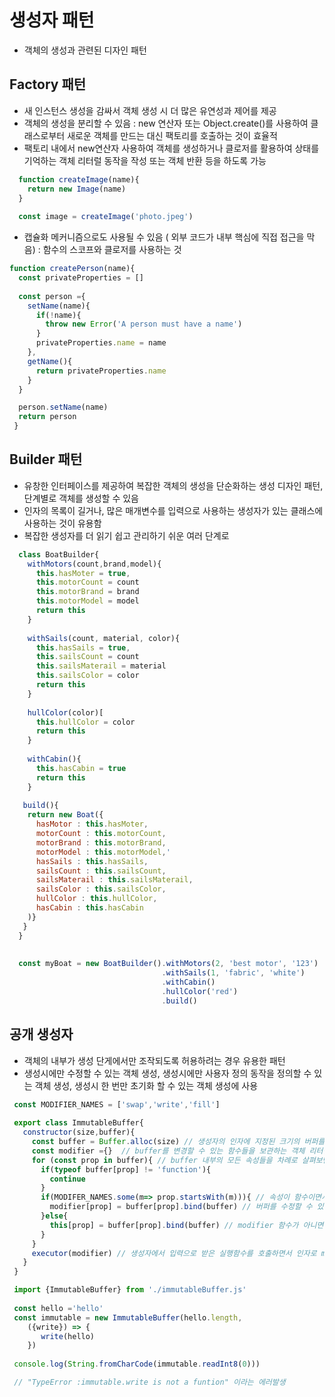 
# 생성자 패턴
- 객체의 생성과 관련된 디자인 패턴 


## Factory 패턴
- 새 인스턴스 생성을 감싸서 객체 생성 시 더 많은 유연성과 제어를 제공
- 객체의 생성을 분리할 수 있음 : new 연산자 또는 Object.create()를 사용하여 클래스로부터 새로운 객체를 만드는 대신 팩토리를 호출하는 것이 효율적
- 팩토리 내에서 new연산자 사용하여 객체를 생성하거나 클로저를 활용하여 상태를 기억하는 객체 리터럴 동작을 작성 또는 객체 반환 등을 하도록 가능

```javascript
  function createImage(name){
    return new Image(name)  
  }
  
  const image = createImage('photo.jpeg')
```

- 캡슐화 메커니즘으로도 사용될 수 있음 ( 외부 코드가 내부 핵심에 직접 접근을 막음) : 함수의 스코프와 클로저를 사용하는 것

```javascript
function createPerson(name){
  const privateProperties = []
  
  const person ={
    setName(name){
      if(!name){
        throw new Error('A person must have a name')
      }
      privateProperties.name = name
    },
    getName(){
      return privateProperties.name
    } 
  }

  person.setName(name)
  return person
 }
```


## Builder 패턴
- 유창한 인터페이스를 제공하여 복잡한 객체의 생성을 단순화하는 생성 디자인 패턴, 단계별로 객체를 생성할 수 있음
- 인자의 목록이 길거나, 많은 매개변수를 입력으로 사용하는 생성자가 있는 클래스에 사용하는 것이 유용함
- 복잡한 생성자를 더 읽기 쉽고 관리하기 쉬운 여러 단계로 

```javascript
  class BoatBuilder{
    withMotors(count,brand,model){
      this.hasMoter = true,
      this.motorCount = count
      this.motorBrand = brand
      this.motorModel = model
      return this    
    }
    
    withSails(count, material, color){
      this.hasSails = true,
      this.sailsCount = count
      this.sailsMaterail = material
      this.sailsColor = color
      return this
    }
    
    hullColor(color)[
      this.hullColor = color
      return this    
    }
    
    withCabin(){
      this.hasCabin = true
      return this
    }
  
   build(){
    return new Boat({
      hasMotor : this.hasMoter,
      motorCount : this.motorCount, 
      motorBrand : this.motorBrand,
      motorModel : this.motorModel,'
      hasSails : this.hasSails,
      sailsCount : this.sailsCount,
      sailsMaterail : this.sailsMaterail,
      sailsColor : this.sailsColor,
      hullColor : this.hullColor,
      hasCabin : this.hasCabin    
    )}
   }
  }
  
  
  const myBoat = new BoatBuilder().withMotors(2, 'best motor', '123')
                                  .withSails(1, 'fabric', 'white')
                                  .withCabin()
                                  .hullColor('red')
                                  .build()
 ```
 
 ## 공개 생성자
 - 객체의 내부가 생성 단게에서만 조작되도록 허용하려는 경우 유용한 패턴
 - 생성시에만 수정할 수 있는 객체 생성, 생성시에만 사용자 정의 동작을 정의할 수 있는 객체 생성, 생성시 한 번만 초기화 할 수 있는 객체 생성에 사용
 
 ```javascript
  const MODIFIER_NAMES = ['swap','write','fill']
  
  export class ImmutableBuffer{
    constructor(size,buffer){
      const buffer = Buffer.alloc(size) // 생성자의 인자에 지정된 크기의 버퍼를 할당
      const modifier ={}  // buffer를 변경할 수 있는 함수들을 보관하는 객체 리터럴 생성
      for (const prop in buffer){ // buffer 내부의 모든 속성들을 차례로 살펴보면서 함수가 아닌 속성은 건너뜀
        if(typeof buffer[prop] != 'function'){
          continue
        }
        if(MODIFER_NAMES.some(m=> prop.startsWith(m))){ // 속성이 함수이면서 이름이 MODIFIER_NAMES 배열에 있는 이름인지 살펴봄으로서 현재의 속성이 버퍼를 수정할 수있는지 판단
          modifier[prop] = buffer[prop].bind(buffer) // 버퍼를 수정할 수 있는 경우 buffer의 인스턴스에 바인드 한 후 modifiers 객체에 추가          
        }else{
          this[prop] = buffer[prop].bind(buffer) // modifier 함수가 아니면 현재 인스턴스에 직접 추가
        }
      }
      executor(modifier) // 생성자에서 입력으로 받은 실행함수를 호출하면서 인자로 modifier 객체를 전달하면 실행함수가 내부 buffer를 수정 가능
    }  
  } 
 ```
 
 ```javascript
  import {ImmutableBuffer} from './immutableBuffer.js'
  
  const hello ='hello'
  const immutable = new ImmutableBuffer(hello.length,
     ({write}) => {
        write(hello)     
     })
  
  console.log(String.fromCharCode(immutable.readInt8(0)))
 
  // "TypeError :immutable.write is not a funtion" 이라는 에러발생
  
  ```

